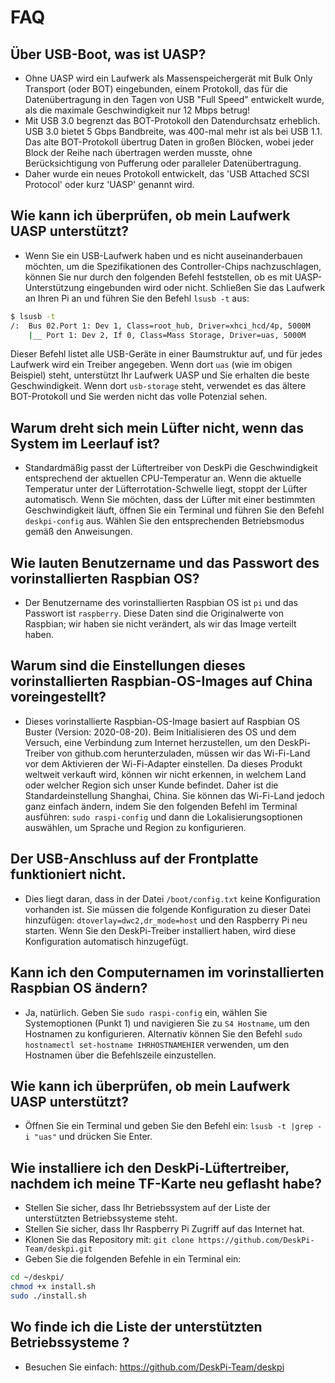 # FAQ 
## Über USB-Boot, was ist UASP?
* Ohne UASP wird ein Laufwerk als Massenspeichergerät mit Bulk Only Transport (oder BOT) eingebunden, einem Protokoll, das für die Datenübertragung in den Tagen von USB "Full Speed" entwickelt wurde, als die maximale Geschwindigkeit nur 12 Mbps betrug!
* Mit USB 3.0 begrenzt das BOT-Protokoll den Datendurchsatz erheblich. USB 3.0 bietet 5 Gbps Bandbreite, was 400-mal mehr ist als bei USB 1.1. Das alte BOT-Protokoll übertrug Daten in großen Blöcken, wobei jeder Block der Reihe nach übertragen werden musste, ohne Berücksichtigung von Pufferung oder paralleler Datenübertragung.
* Daher wurde ein neues Protokoll entwickelt, das 'USB Attached SCSI Protocol' oder kurz 'UASP' genannt wird.
 
## Wie kann ich überprüfen, ob mein Laufwerk UASP unterstützt?
* Wenn Sie ein USB-Laufwerk haben und es nicht auseinanderbauen möchten, um die Spezifikationen des Controller-Chips nachzuschlagen, können Sie nur durch den folgenden Befehl feststellen, ob es mit UASP-Unterstützung eingebunden wird oder nicht. Schließen Sie das Laufwerk an Ihren Pi an und führen Sie den Befehl `lsusb -t` aus:
```bash
$ lsusb -t
/:  Bus 02.Port 1: Dev 1, Class=root_hub, Driver=xhci_hcd/4p, 5000M
    |__ Port 1: Dev 2, If 0, Class=Mass Storage, Driver=uas, 5000M
```
Dieser Befehl listet alle USB-Geräte in einer Baumstruktur auf, und für jedes Laufwerk wird ein Treiber angegeben. Wenn dort `uas` (wie im obigen Beispiel) steht, unterstützt Ihr Laufwerk UASP und Sie erhalten die beste Geschwindigkeit. Wenn dort `usb-storage` steht, verwendet es das ältere BOT-Protokoll und Sie werden nicht das volle Potenzial sehen.

## Warum dreht sich mein Lüfter nicht, wenn das System im Leerlauf ist? 
* Standardmäßig passt der Lüftertreiber von DeskPi die Geschwindigkeit entsprechend der aktuellen CPU-Temperatur an. Wenn die aktuelle Temperatur unter der Lüfterrotation-Schwelle liegt, stoppt der Lüfter automatisch. Wenn Sie möchten, dass der Lüfter mit einer bestimmten Geschwindigkeit läuft, öffnen Sie ein Terminal und führen Sie den Befehl `deskpi-config` aus. Wählen Sie den entsprechenden Betriebsmodus gemäß den Anweisungen.

## Wie lauten Benutzername und das Passwort des vorinstallierten Raspbian OS?
* Der Benutzername des vorinstallierten Raspbian OS ist `pi` und das Passwort ist `raspberry`. Diese Daten sind die Originalwerte von Raspbian; wir haben sie nicht verändert, als wir das Image verteilt haben.

## Warum sind die Einstellungen dieses vorinstallierten Raspbian-OS-Images auf China voreingestellt?
* Dieses vorinstallierte Raspbian-OS-Image basiert auf Raspbian OS Buster (Version: 2020-08-20). Beim Initialisieren des OS und dem Versuch, eine Verbindung zum Internet herzustellen, um den DeskPi-Treiber von github.com herunterzuladen, müssen wir das Wi-Fi-Land vor dem Aktivieren der Wi-Fi-Adapter einstellen. Da dieses Produkt weltweit verkauft wird, können wir nicht erkennen, in welchem Land oder welcher Region sich unser Kunde befindet. Daher ist die Standardeinstellung Shanghai, China. Sie können das Wi-Fi-Land jedoch ganz einfach ändern, indem Sie den folgenden Befehl im Terminal ausführen: `sudo raspi-config` und dann die Lokalisierungsoptionen auswählen, um Sprache und Region zu konfigurieren.

## Der USB-Anschluss auf der Frontplatte funktioniert nicht.
* Dies liegt daran, dass in der Datei `/boot/config.txt` keine Konfiguration vorhanden ist. Sie müssen die folgende Konfiguration zu dieser Datei hinzufügen: `dtoverlay=dwc2,dr_mode=host` und den Raspberry Pi neu starten. Wenn Sie den DeskPi-Treiber installiert haben, wird diese Konfiguration automatisch hinzugefügt.

## Kann ich den Computernamen im vorinstallierten Raspbian OS ändern?
* Ja, natürlich. Geben Sie `sudo raspi-config` ein, wählen Sie Systemoptionen (Punkt 1) und navigieren Sie zu `S4 Hostname`, um den Hostnamen zu konfigurieren. Alternativ können Sie den Befehl `sudo hostnamectl set-hostname IHRHOSTNAMEHIER` verwenden, um den Hostnamen über die Befehlszeile einzustellen.

## Wie kann ich überprüfen, ob mein Laufwerk UASP unterstützt?
* Öffnen Sie ein Terminal und geben Sie den Befehl ein: `lsusb -t |grep -i "uas"` und drücken Sie Enter.

## Wie installiere ich den DeskPi-Lüftertreiber, nachdem ich meine TF-Karte neu geflasht habe?
* Stellen Sie sicher, dass Ihr Betriebssystem auf der Liste der unterstützten Betriebssysteme steht.
* Stellen Sie sicher, dass Ihr Raspberry Pi Zugriff auf das Internet hat.
* Klonen Sie das Repository mit: `git clone https://github.com/DeskPi-Team/deskpi.git`
* Geben Sie die folgenden Befehle in ein Terminal ein:
```bash
cd ~/deskpi/
chmod +x install.sh
sudo ./install.sh
```

## Wo finde ich die Liste der unterstützten Betriebssysteme ?
* Besuchen Sie einfach: https://github.com/DeskPi-Team/deskpi
